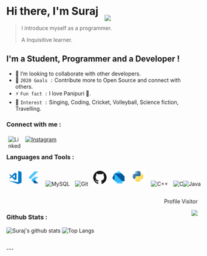 # **Hi there, I'm Suraj** <img src="https://hdsmileys.com/wp-content/uploads/2017/11/hello.gif" width="55px" style=" margin: -16px 10px">

> I introduce myself as a programmer.
>
> A Inquisitive learner.

## I'm a Student, Programmer and a Developer !

- 👯 I’m looking to collaborate with other developers.
- 🥅 `2020 Goals :` Contribute more to Open Source and connect with others.
- ⚡ `Fun fact :` I love Panipuri 🤣.
- 🌱 `Interest :` Singing, Coding, Cricket, Volleyball, Science fiction, Travelling.


### Connect with me :

[<img align="left" alt="LinkedIn" width="35px" height ="35px" src="https://pngimg.com/uploads/linkedIn/linkedIn_PNG22.png" style=" margin: 5px 5px" />][linkedin]
[<img alt="Instagram" width="35px" height ="35px" src="https://i.pinimg.com/originals/03/ea/1e/03ea1e0f50e5077829d3cc4bc13555e2.png" style=" margin: 5px 5px"/>][instagram]


### Languages and Tools : 

<img alt="Visual Studio Code" width="35px" src="https://raw.githubusercontent.com/github/explore/80688e429a7d4ef2fca1e82350fe8e3517d3494d/topics/visual-studio-code/visual-studio-code.png" style=" margin: 5px 5px" />

<img alt="Flutter" width="35px" src="https://raw.githubusercontent.com/github/explore/80688e429a7d4ef2fca1e82350fe8e3517d3494d/topics/flutter/flutter.png" style=" margin: 5px 5px"/>

<img alt="MySQL" width="35px" src="https://toppng.com/uploads/preview/mysql-logo-png-mysql-ico-11563428229tybqp9uskw.png" style=" margin: 5px 5px"/>

<img alt="Git" width="35px" src="https://git-scm.com/images/logos/downloads/Git-Icon-Black.png" style=" margin: 5px 5px"/>

<img alt="GitHub" width="35px" src="https://raw.githubusercontent.com/github/explore/78df643247d429f6cc873026c0622819ad797942/topics/github/github.png" style=" margin: 5px 5px"/>

<img alt="Dart" width="35px" src="https://raw.githubusercontent.com/github/explore/78df643247d429f6cc873026c0622819ad797942/topics/dart/dart.png" style=" margin: 5px 5px"/>

<img alt="Python" width="40px" src="https://raw.githubusercontent.com/github/explore/78df643247d429f6cc873026c0622819ad797942/topics/python/python.png" style=" margin: 5px 5px"/>

<img alt="C++" width="35px" src="https://cdn.freebiesupply.com/logos/large/2x/c-logo-png-transparent.png"  style=" margin: 5px 5px" />

<img alt="C" width="40px" src="https://static.wixstatic.com/media/0cfd43_1831013bcc8540fcba4f087dfa07653c~mv2.png/v1/fill/w_350,h_350,al_c,lg_1,q_85/c.webp"  style=" margin: 5px 5px" />

<img alt="Java" width="70px" height = "30px" src="https://logos-download.com/wp-content/uploads/2016/10/Java_logo_icon.png" style=" margin: 15px -10px" />


<a>
 <p align="right" >Profile Visitor</p>
 <img align="right" src="https://visitor-badge.glitch.me/badge?page_id=suraj0223.suraj0223" />
</a>

### Github Stats :

![Suraj's github stats](https://github-readme-stats.vercel.app/api?username=suraj0223&show_icons=true&theme=dark)
![Top Langs](https://github-readme-stats.vercel.app/api/top-langs/?username=suraj0223&theme=cobalt&layout=compact)

<br />
---

[instagram]: https://www.instagram.com/suraj_7_kumar
[linkedin]: https://www.linkedin.com/in/suraj-kumar-05889b194
